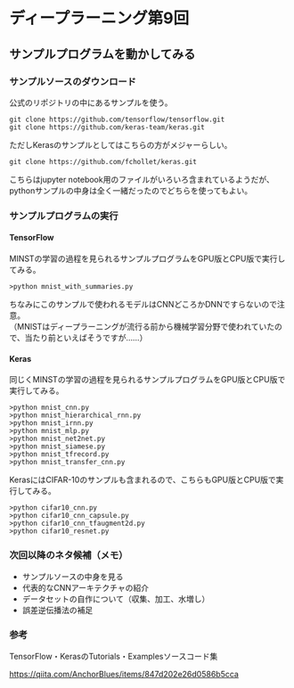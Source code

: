 # ディープラーニング第9回

## サンプルプログラムを動かしてみる

### サンプルソースのダウンロード

公式のリポジトリの中にあるサンプルを使う。

```
git clone https://github.com/tensorflow/tensorflow.git
git clone https://github.com/keras-team/keras.git
```

ただしKerasのサンプルとしてはこちらの方がメジャーらしい。

```
git clone https://github.com/fchollet/keras.git
```

こちらはjupyter notebook用のファイルがいろいろ含まれているようだが、  
pythonサンプルの中身は全く一緒だったのでどちらを使ってもよい。

### サンプルプログラムの実行

#### TensorFlow

MINSTの学習の過程を見られるサンプルプログラムをGPU版とCPU版で実行してみる。

```
>python mnist_with_summaries.py
```

ちなみにこのサンプルで使われるモデルはCNNどころかDNNですらないので注意。  
（MNISTはディープラーニングが流行る前から機械学習分野で使われていたので、当たり前といえばそうですが……）

#### Keras

同じくMINSTの学習の過程を見られるサンプルプログラムをGPU版とCPU版で実行してみる。

```
>python mnist_cnn.py
>python mnist_hierarchical_rnn.py
>python mnist_irnn.py
>python mnist_mlp.py
>python mnist_net2net.py
>python mnist_siamese.py
>python mnist_tfrecord.py
>python mnist_transfer_cnn.py

```

KerasにはCIFAR-10のサンプルも含まれるので、こちらもGPU版とCPU版で実行してみる。

```
>python cifar10_cnn.py
>python cifar10_cnn_capsule.py
>python cifar10_cnn_tfaugment2d.py
>python cifar10_resnet.py

```

### 次回以降のネタ候補（メモ）

- サンプルソースの中身を見る
- 代表的なCNNアーキテクチャの紹介
- データセットの自作について（収集、加工、水増し）
- 誤差逆伝播法の補足


### 参考

TensorFlow・KerasのTutorials・Examplesソースコード集

https://qiita.com/AnchorBlues/items/847d202e26d0586b5cca
